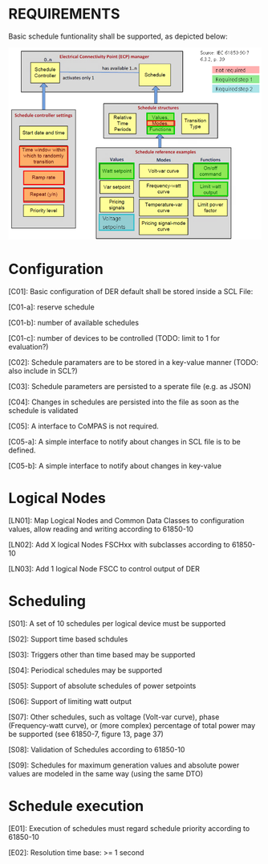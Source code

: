 # REQUIREMENTS

Basic schedule funtionality shall be supported, as depicted below:

![Scheduling-components-overview](images/61850-90-7_6.3.2_Schedules_relevant_parts.png)

# Configuration

[C01]: Basic configuration of DER default shall be stored inside a SCL File:

[C01-a]: reserve schedule

[C01-b]: number of available schedules

[C01-c]: number of devices to be controlled (TODO: limit to 1 for evaluation?)

[C02]: Schedule paramaters are to be stored in a key-value manner (TODO: also include in SCL?)

[C03]: Schedule parameters are persisted to a sperate file (e.g. as JSON)

[C04]: Changes in schedules are persisted into the file as soon as the schedule is validated

[C05]: A interface to CoMPAS is not required.

[C05-a]: A simple interface to notify about changes in SCL file is to be defined.

[C05-b]: A simple interface to notify about changes in key-value

# Logical Nodes
[LN01]: Map Logical Nodes and Common Data Classes to configuration values, allow reading and writing according to 61850-10

[LN02]: Add X logical Nodes FSCHxx with subclasses according to 61850-10

[LN03]: Add 1 logical Node FSCC to control output of DER

# Scheduling
[S01]: A set of 10 schedules per logical device must be supported

[S02]: Support time based schdules

[S03]: Triggers other than time based may be supported

[S04]: Periodical schedules may be supported

[S05]: Support of absolute schedules of power setpoints

[S06]: Support of limiting watt output

[S07]: Other schedules, such as voltage (Volt-var curve), phase (Frequency-watt curve), or (more complex) percentage of total power may be supported (see 61850-7, figure 13, page 37)

[S08]: Validation of Schedules according to 61850-10

[S09]: Schedules for maximum generation values and absolute power values are modeled in the same way (using the same DTO)

# Schedule execution
[E01]: Execution of schedules must regard schedule priority according to 61850-10

[E02]: Resolution time base: >= 1 second
